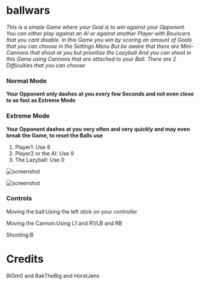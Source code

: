 # ballwars
*This is a simple Game where your Goal is to win against your Opponent.
You can either play against an AI or against another Player with Bouncers that you cant disable.
In this Game you win by scoring an amount of Goals that you can choose in the Settings Menu
But be aware that there are Mini-Cannons that shoot at you but prioritize the Lazyball
And you can shoot in this Game using Cannons that are attached to your Ball.
There are 2 Difficulties that you can choose*

### Normal Mode

**Your Opponent only dashes at you every few Seconds and not even close to as fast as Extreme Mode**

### Extreme Mode

**Your Opponent dashes at you very often and very quickly and may even break the Game, to reset the Balls use**
1. Player1:
Use 8
1. Player2 or the AI:
Use 9
1. The Lazyball:
Use 0
 
![screenshot](a.png)

![screenshot](b.png)


 
### Controls
Moving the ball:Using the left stick on your controller

Moving the Cannon:Using L1 and R1/LB and RB

Shooting:B

# Credits
BIGm0 and BakTheBig and HorstJens





